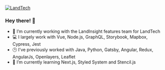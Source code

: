 <div>
          <a href="https://land.tech/">
            <img
              alt="LandTech"
              src="https://repository-images.githubusercontent.com/304360614/f1710800-0f02-11eb-964e-fad1ee9005f8"
            />
          </a>

</div>


### Hey there! 👋

- 🔭 I’m currently working with the LandInsight features team for LandTech
- 💻 I largely work with Vue, Node.js, GraphQL, Storybook, Mapbox, Cypress, Jest
- 🕒 I've previously worked with Java, Python, Gatsby, Angular, Redux, AngularJs, Openlayers, Leaflet
- 🌱 I’m currently learning Next.js, Styled System and Stencil.js
<!--
**piemasters/piemasters** is a ✨ _special_ ✨ repository because its `README.md` (this file) appears on your GitHub profile.

Here are some ideas to get you started:

- 🔭 I’m currently working on ...
- 🌱 I’m currently learning ...
- 👯 I’m looking to collaborate on ...
- 🤔 I’m looking for help with ...
- 💬 Ask me about ...
- 📫 How to reach me: ...
- 😄 Pronouns: ...
- ⚡ Fun fact: ...
-->
